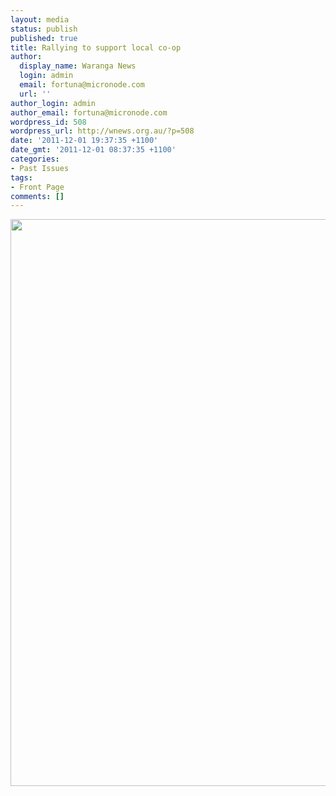 ```yaml
---
layout: media
status: publish
published: true
title: Rallying to support local co-op
author:
  display_name: Waranga News
  login: admin
  email: fortuna@micronode.com
  url: ''
author_login: admin
author_email: fortuna@micronode.com
wordpress_id: 508
wordpress_url: http://wnews.org.au/?p=508
date: '2011-12-01 19:37:35 +1100'
date_gmt: '2011-12-01 08:37:35 +1100'
categories:
- Past Issues
tags:
- Front Page
comments: []
---
```


<a href="http://wnews.org.au/wp-content/uploads/2011/12/frontpage-20111201.pdf"><img class="alignnone size-full wp-image-504" title="Front Page - December 1, 2011" src="http://wnews.org.au/wp-content/uploads/2011/12/frontpage-20111201.png" alt="" width="624" height="907" /></a>
